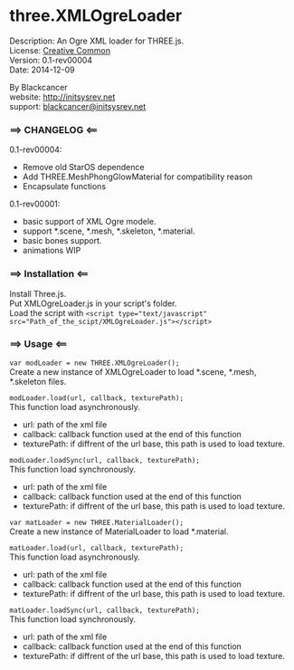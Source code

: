 three.XMLOgreLoader
==========

Description: An Ogre XML loader for THREE.js.  
License: [Creative Common](http://creativecommons.org/licenses/by/3.0/legalcode)  
Version: 0.1-rev00004  
Date: 2014-12-09  

By Blackcancer  
website: http://initsysrev.net  
support: blackcancer@initsysrev.net

### ==> CHANGELOG <==
0.1-rev00004:  
-	Remove old StarOS dependence  
-	Add THREE.MeshPhongGlowMaterial for compatibility reason  
-	Encapsulate functions  

0.1-rev00001:  
-	basic support of XML Ogre modele.  
-	support *.scene, *.mesh, *.skeleton, *.material.  
-	basic bones support.  
-	animations WIP

### ==> Installation <==
Install Three.js.  
Put XMLOgreLoader.js in your script's folder.  
Load the script with
`<script type="text/javascript" src="Path_of_the_scipt/XMLOgreLoader.js"></script>`

### ==> Usage <==
`var modLoader = new THREE.XMLOgreLoader();`  
Create a new instance of XMLOgreLoader to load *.scene, *.mesh, *.skeleton files.  

`modLoader.load(url, callback, texturePath);`  
This function load asynchronously.  
-	url: path of the xml file  
-	callback: callback function used at the end of this function  
-	texturePath: if diffrent of the url base, this path is used to load   texture.

`modLoader.loadSync(url, callback, texturePath);`  
This function load synchronously.  
-	url: path of the xml file  
-	callback: callback function used at the end of this function  
-	texturePath: if diffrent of the url base, this path is used to load texture.  
  
  
`var matLoader = new THREE.MaterialLoader();`  
Create a new instance of MaterialLoader to load *.material.  

`matLoader.load(url, callback, texturePath);`  
This function load asynchronously.  
-	url: path of the xml file  
-	callback: callback function used at the end of this function  
-	texturePath: if diffrent of the url base, this path is used to load   texture.

`matLoader.loadSync(url, callback, texturePath);`  
This function load synchronously.  
-	url: path of the xml file  
-	callback: callback function used at the end of this function  
-	texturePath: if diffrent of the url base, this path is used to load texture.  